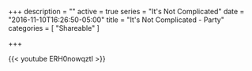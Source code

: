 +++
description = ""
active = true
series = "It's Not Complicated"
date = "2016-11-10T16:26:50-05:00"
title = "It's Not Complicated - Party"
categories = [
  "Shareable"
]

+++

{{< youtube ERH0nowqztI >}}
